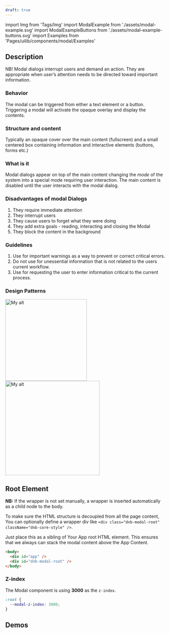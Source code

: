 ```yaml
---
draft: true
---
```


import Img from 'Tags/Img'
import ModalExample from './assets/modal-example.svg'
import ModalExampleButtons from './assets/modal-example-buttons.svg'
import Examples from 'Pages/uilib/components/modal/Examples'

## Description

NB! Modal dialogs interrupt users and demand an action. They are appropriate when user’s attention needs to be directed toward important information.

### Behavior

The modal can be triggered from either a text element or a button. Triggering a modal will activate the opaque overlay and display the contents.

### Structure and content

Typically an opaque cover over the main content (fullscreen) and a small centered box containing information and interactive elements (buttons, forms etc.)

### What is it

Modal dialogs appear on top of the main content changing the _mode_ of the system into a special mode requiring user interaction. The main content is disabled until the user interacts with the modal dialog.

### Disadvantages of modal Dialogs

1.  They require immediate attention
1.  They interrupt users
1.  They cause users to forget what they were doing
1.  They add extra goals - reading, interacting and closing the Modal
1.  They block the content in the background

### Guidelines

1.  Use for important warnings as a way to prevent or correct critical errors.
1.  Do not use for unessential information that is not related to the users current workflow.
1.  Use for requesting the user to enter information critical to the current process.

### Design Patterns

<Img src={ModalExample} caption="Modal with header, text and close button (spacing suggestions in blue and pink)" alt="My alt" height="256" />
<Img src={ModalExampleButtons} caption="Modal with header, text, buttons and close button" alt="My alt" height="296" />

## Root Element

**NB:** If the wrapper is not set manually, a wrapper is inserted automatically as a child node to the body.

To make sure the HTML structure is decoupled from all the page content, You can optionally define a wrapper div like `<div class="dnb-modal-root" className="dnb-core-style" />`.

Just place this as a sibling of Your App root HTML element. This ensures that we always can stack the modal content above the App Content.

```html
<body>
  <div id="app" />
  <div id="dnb-modal-root" />
</body>
```

### Z-index

The Modal component is using **3000** as the `z-index`.

```css
:root {
  --modal-z-index: 3000;
}
```

## Demos

<Examples />
